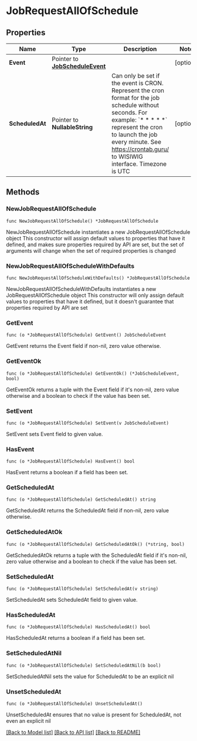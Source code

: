 # JobRequestAllOfSchedule

## Properties

Name | Type | Description | Notes
------------ | ------------- | ------------- | -------------
**Event** | Pointer to [**JobScheduleEvent**](JobScheduleEvent.md) |  | [optional] 
**ScheduledAt** | Pointer to **NullableString** | Can only be set if the event is CRON.   Represent the cron format for the job schedule without seconds.   For example: &#x60;* * * * *&#x60; represent the cron to launch the job every minute.   See https://crontab.guru/ to WISIWIG interface.   Timezone is UTC    | [optional] 

## Methods

### NewJobRequestAllOfSchedule

`func NewJobRequestAllOfSchedule() *JobRequestAllOfSchedule`

NewJobRequestAllOfSchedule instantiates a new JobRequestAllOfSchedule object
This constructor will assign default values to properties that have it defined,
and makes sure properties required by API are set, but the set of arguments
will change when the set of required properties is changed

### NewJobRequestAllOfScheduleWithDefaults

`func NewJobRequestAllOfScheduleWithDefaults() *JobRequestAllOfSchedule`

NewJobRequestAllOfScheduleWithDefaults instantiates a new JobRequestAllOfSchedule object
This constructor will only assign default values to properties that have it defined,
but it doesn't guarantee that properties required by API are set

### GetEvent

`func (o *JobRequestAllOfSchedule) GetEvent() JobScheduleEvent`

GetEvent returns the Event field if non-nil, zero value otherwise.

### GetEventOk

`func (o *JobRequestAllOfSchedule) GetEventOk() (*JobScheduleEvent, bool)`

GetEventOk returns a tuple with the Event field if it's non-nil, zero value otherwise
and a boolean to check if the value has been set.

### SetEvent

`func (o *JobRequestAllOfSchedule) SetEvent(v JobScheduleEvent)`

SetEvent sets Event field to given value.

### HasEvent

`func (o *JobRequestAllOfSchedule) HasEvent() bool`

HasEvent returns a boolean if a field has been set.

### GetScheduledAt

`func (o *JobRequestAllOfSchedule) GetScheduledAt() string`

GetScheduledAt returns the ScheduledAt field if non-nil, zero value otherwise.

### GetScheduledAtOk

`func (o *JobRequestAllOfSchedule) GetScheduledAtOk() (*string, bool)`

GetScheduledAtOk returns a tuple with the ScheduledAt field if it's non-nil, zero value otherwise
and a boolean to check if the value has been set.

### SetScheduledAt

`func (o *JobRequestAllOfSchedule) SetScheduledAt(v string)`

SetScheduledAt sets ScheduledAt field to given value.

### HasScheduledAt

`func (o *JobRequestAllOfSchedule) HasScheduledAt() bool`

HasScheduledAt returns a boolean if a field has been set.

### SetScheduledAtNil

`func (o *JobRequestAllOfSchedule) SetScheduledAtNil(b bool)`

 SetScheduledAtNil sets the value for ScheduledAt to be an explicit nil

### UnsetScheduledAt
`func (o *JobRequestAllOfSchedule) UnsetScheduledAt()`

UnsetScheduledAt ensures that no value is present for ScheduledAt, not even an explicit nil

[[Back to Model list]](../README.md#documentation-for-models) [[Back to API list]](../README.md#documentation-for-api-endpoints) [[Back to README]](../README.md)


